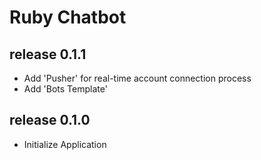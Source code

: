 # Ruby Chatbot

## release 0.1.1
- Add 'Pusher' for real-time account connection process
- Add 'Bots Template'

## release 0.1.0
- Initialize Application

